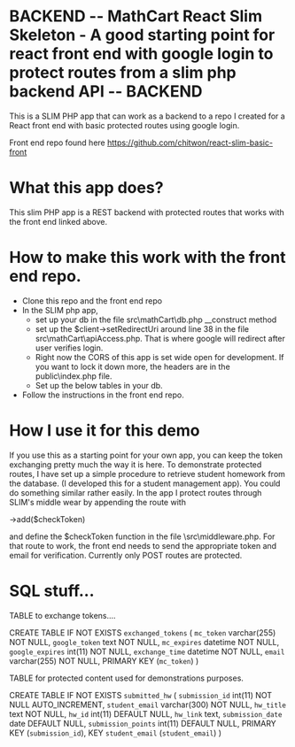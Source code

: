 # BACKEND -- MathCart React Slim Skeleton - A good starting point for react front end with google login to protect routes from a slim php backend API -- BACKEND

  This is a SLIM PHP app that can work as a backend to a repo I created for a React front end with basic protected routes using google login. 
  
  Front end repo found here https://github.com/chitwon/react-slim-basic-front
  
# What this app does? 

This slim PHP app is a REST backend with protected routes that works with the front end linked above. 
    
  # How to make this work with the front end repo.
  
  - Clone this repo and the front end repo
  - In the SLIM php app, 
    - set up your db in the file src\mathCart\db.php __construct method
    - set up the $client->setRedirectUri  around line 38 in the file src\mathCart\apiAccess.php. That is where google will redirect after user verifies login.
    - Right now the CORS of this app is set wide open for development. If you want to lock it down more, the headers are in the public\index.php file. 
    - Set up the below tables in your db. 
  - Follow the instructions in the front end repo.
  
# How I use it for this demo

If you use this as a starting point for your own app, you can keep the token exchanging pretty much the way it is here. To demonstrate protected routes, I have set up a simple procedure to retrieve student homework from the database. (I developed this for a student management app). You could do something similar rather easily. In the app I protect routes through SLIM's middle wear by appending the route with 

->add($checkToken) 

and define the $checkToken function in the file \src\middleware.php. For that route to work, the front end needs to send the appropriate token and email for verification. Currently only POST routes are protected. 


# SQL stuff...
TABLE to exchange tokens....

CREATE TABLE IF NOT EXISTS `exchanged_tokens` (
  `mc_token` varchar(255) NOT NULL,
  `google_token` text NOT NULL,
  `mc_expires` datetime NOT NULL,
  `google_expires` int(11) NOT NULL,
  `exchange_time` datetime NOT NULL,
  `email` varchar(255) NOT NULL,
  PRIMARY KEY (`mc_token`)
) 


 TABLE for protected content used for demonstrations purposes. 
 
 CREATE TABLE IF NOT EXISTS `submitted_hw` (
  `submission_id` int(11) NOT NULL AUTO_INCREMENT,
  `student_email` varchar(300) NOT NULL,
  `hw_title` text NOT NULL,
  `hw_id` int(11) DEFAULT NULL,
  `hw_link` text,
  `submission_date` date DEFAULT NULL,
  `submission_points` int(11) DEFAULT NULL,
  PRIMARY KEY (`submission_id`),
  KEY `student_email` (`student_email`)
)

